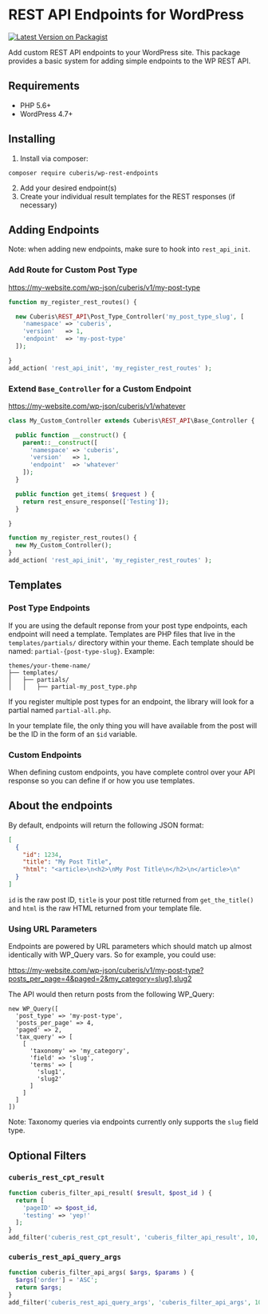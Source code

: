 # REST API Endpoints for WordPress

[![Latest Version on Packagist](https://img.shields.io/packagist/v/cuberis/wp-rest-endpoints.svg?style=flat-square)](https://packagist.org/packages/cuberis/wp-rest-endpoints)

Add custom REST API endpoints to your WordPress site. This package provides a basic system for adding simple endpoints to the WP REST API.

## Requirements

- PHP 5.6+
- WordPress 4.7+

## Installing

1. Install via composer:

```
composer require cuberis/wp-rest-endpoints
```

2. Add your desired endpoint(s)
3. Create your individual result templates for the REST responses (if necessary)

## Adding Endpoints

Note: when adding new endpoints, make sure to hook into `rest_api_init`.

### Add Route for Custom Post Type

https://my-website.com/wp-json/cuberis/v1/my-post-type

```php
function my_register_rest_routes() {

  new Cuberis\REST_API\Post_Type_Controller('my_post_type_slug', [
    'namespace' => 'cuberis',
    'version'   => 1,
    'endpoint'  => 'my-post-type'
  ]);

}
add_action( 'rest_api_init', 'my_register_rest_routes' );
```

### Extend `Base_Controller` for a Custom Endpoint

https://my-website.com/wp-json/cuberis/v1/whatever

```php
class My_Custom_Controller extends Cuberis\REST_API\Base_Controller {

  public function __construct() {
    parent::__construct([
      'namespace' => 'cuberis',
      'version'   => 1,
      'endpoint'  => 'whatever'
    ]);
  }

  public function get_items( $request ) {
    return rest_ensure_response(['Testing']);
  }

}

function my_register_rest_routes() {
  new My_Custom_Controller();
}
add_action( 'rest_api_init', 'my_register_rest_routes' );
```

## Templates

### Post Type Endpoints

If you are using the default reponse from your post type endpoints, each endpoint will need a template. Templates are PHP files that live in the `templates/partials/` directory within your theme. Each template should be named: `partial-{post-type-slug}`. Example:

```shell
themes/your-theme-name/
├── templates/
│   ├── partials/
│   │   ├── partial-my_post_type.php
```

If you register multiple post types for an endpoint, the library will look for a partial named `partial-all.php`.

In your template file, the only thing you will have available from the post will be the ID in the form of an `$id` variable.

### Custom Endpoints

When defining custom endpoints, you have complete control over your API response so you can define if or how you use templates.

## About the endpoints

By default, endpoints will return the following JSON format:

```json
[
  {
    "id": 1234,
    "title": "My Post Title",
    "html": "<article>\n<h2>\nMy Post Title\n</h2>\n</article>\n"
  }
]
```

`id` is the raw post ID, `title` is your post title returned from `get_the_title()` and `html` is the raw HTML returned from your template file.

### Using URL Parameters

Endpoints are powered by URL parameters which should match up almost identically with WP_Query vars. So for example, you could use:

https://my-website.com/wp-json/cuberis/v1/my-post-type?posts_per_page=4&paged=2&my_category=slug1,slug2

The API would then return posts from the following WP_Query:

```
new WP_Query([
  'post_type' => 'my-post-type',
  'posts_per_page' => 4,
  'paged' => 2,
  'tax_query' => [
    [
      'taxonomy' => 'my_category',
      'field' => 'slug',
      'terms' => [
        'slug1',
        'slug2'
      ]
    ]
  ]
])
```

Note: Taxonomy queries via endpoints currently only supports the `slug` field type.

## Optional Filters

### `cuberis_rest_cpt_result`

```php
function cuberis_filter_api_result( $result, $post_id ) {
  return [
    'pageID' => $post_id,
    'testing' => 'yep!'
  ];
}
add_filter('cuberis_rest_cpt_result', 'cuberis_filter_api_result', 10, 2);
```

### `cuberis_rest_api_query_args`

```php
function cuberis_filter_api_args( $args, $params ) {
  $args['order'] = 'ASC';
  return $args;
}
add_filter('cuberis_rest_api_query_args', 'cuberis_filter_api_args', 10, 2);
```